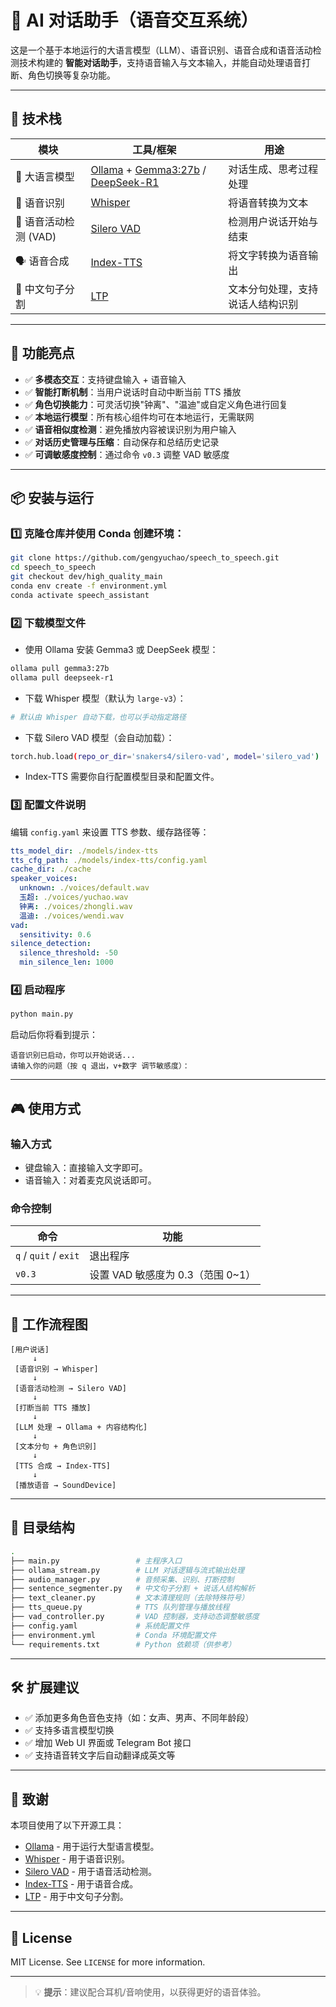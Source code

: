 # 🧠 AI 对话助手（语音交互系统）

这是一个基于本地运行的大语言模型（LLM）、语音识别、语音合成和语音活动检测技术构建的 **智能对话助手**，支持语音输入与文本输入，并能自动处理语音打断、角色切换等复杂功能。

---

## 🔧 技术栈

| 模块 | 工具/框架 | 用途 |
|------|-----------|------|
| 🤖 大语言模型 | [Ollama](https://ollama.com/) + [Gemma3:27b](https://ollama.com/library/gemma3) / [DeepSeek-R1](https://www.deepseek.com/) | 对话生成、思考过程处理 |
| 🎤 语音识别 | [Whisper](https://github.com/openai/whisper) | 将语音转换为文本 |
| 🧠 语音活动检测 (VAD) | [Silero VAD](https://github.com/snakers4/silero-vad) | 检测用户说话开始与结束 |
| 🗣️ 语音合成 | [Index-TTS](https://github.com/index-tts/index-tts) | 将文字转换为语音输出 |
| 📖 中文句子分割 | [LTP](https://github.com/HIT-SCIR/ltp) | 文本分句处理，支持说话人结构识别 |

---

## 🌟 功能亮点

- ✅ **多模态交互**：支持键盘输入 + 语音输入
- ✅ **智能打断机制**：当用户说话时自动中断当前 TTS 播放
- ✅ **角色切换能力**：可灵活切换"钟离"、"温迪"或自定义角色进行回复
- ✅ **本地运行模型**：所有核心组件均可在本地运行，无需联网
- ✅ **语音相似度检测**：避免播放内容被误识别为用户输入
- ✅ **对话历史管理与压缩**：自动保存和总结历史记录
- ✅ **可调敏感度控制**：通过命令 `v0.3` 调整 VAD 敏感度

---

## 📦 安装与运行

### 1️⃣ 克隆仓库并使用 Conda 创建环境：

```bash
git clone https://github.com/gengyuchao/speech_to_speech.git
cd speech_to_speech
git checkout dev/high_quality_main
conda env create -f environment.yml
conda activate speech_assistant
```

### 2️⃣ 下载模型文件

- 使用 Ollama 安装 Gemma3 或 DeepSeek 模型：
```bash
ollama pull gemma3:27b
ollama pull deepseek-r1
```

- 下载 Whisper 模型（默认为 `large-v3`）：
```bash
# 默认由 Whisper 自动下载，也可以手动指定路径
```

- 下载 Silero VAD 模型（会自动加载）：

```bash
torch.hub.load(repo_or_dir='snakers4/silero-vad', model='silero_vad')
```

- Index-TTS 需要你自行配置模型目录和配置文件。

### 3️⃣ 配置文件说明

编辑 `config.yaml` 来设置 TTS 参数、缓存路径等：

```yaml
tts_model_dir: ./models/index-tts
tts_cfg_path: ./models/index-tts/config.yaml
cache_dir: ./cache
speaker_voices:
  unknown: ./voices/default.wav
  玉超: ./voices/yuchao.wav
  钟离: ./voices/zhongli.wav
  温迪: ./voices/wendi.wav
vad:
  sensitivity: 0.6
silence_detection:
  silence_threshold: -50
  min_silence_len: 1000
```

### 4️⃣ 启动程序

```bash
python main.py
```

启动后你将看到提示：
```
语音识别已启动，你可以开始说话...
请输入你的问题（按 q 退出，v+数字 调节敏感度）：
```

---

## 🎮 使用方式

### 输入方式

- 键盘输入：直接输入文字即可。
- 语音输入：对着麦克风说话即可。

### 命令控制

| 命令 | 功能 |
|------|------|
| `q` / `quit` / `exit` | 退出程序 |
| `v0.3` | 设置 VAD 敏感度为 0.3（范围 0~1） |

---

## 🧠 工作流程图

```text
[用户说话] 
     ↓
 [语音识别 → Whisper]
     ↓
 [语音活动检测 → Silero VAD]
     ↓
 [打断当前 TTS 播放]
     ↓
 [LLM 处理 → Ollama + 内容结构化]
     ↓
 [文本分句 + 角色识别]
     ↓
 [TTS 合成 → Index-TTS]
     ↓
 [播放语音 → SoundDevice]
```

---

## 📁 目录结构

```bash
.
├── main.py                 # 主程序入口
├── ollama_stream.py        # LLM 对话逻辑与流式输出处理
├── audio_manager.py        # 音频采集、识别、打断控制
├── sentence_segmenter.py   # 中文句子分割 + 说话人结构解析
├── text_cleaner.py         # 文本清理规则（去除特殊符号）
├── tts_queue.py            # TTS 队列管理与播放线程
├── vad_controller.py       # VAD 控制器，支持动态调整敏感度
├── config.yaml             # 系统配置文件
├── environment.yml         # Conda 环境配置文件
└── requirements.txt        # Python 依赖项（供参考）
```

---

## 🛠️ 扩展建议

- ✅ 添加更多角色音色支持（如：女声、男声、不同年龄段）
- ✅ 支持多语言模型切换
- ✅ 增加 Web UI 界面或 Telegram Bot 接口
- ✅ 支持语音转文字后自动翻译成英文等

---

## 🙏 致谢

本项目使用了以下开源工具：

- [Ollama](https://ollama.com/) - 用于运行大型语言模型。
- [Whisper](https://github.com/openai/whisper) - 用于语音识别。
- [Silero VAD](https://github.com/snakers4/silero-vad) - 用于语音活动检测。
- [Index-TTS](https://github.com/index-tts/index-tts) - 用于语音合成。
- [LTP](https://github.com/HIT-SCIR/ltp) - 用于中文句子分割。

---

## 📄 License

MIT License. See `LICENSE` for more information.

--- 

> 💡 **提示**：建议配合耳机/音响使用，以获得更好的语音体验。